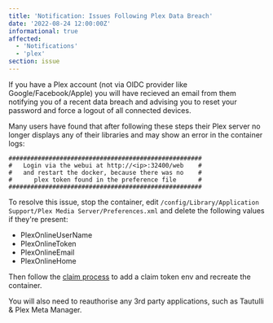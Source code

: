 ```yaml
---
title: 'Notification: Issues Following Plex Data Breach'
date: '2022-08-24 12:00:00Z'
informational: true
affected:
  - 'Notifications'
  - 'plex'
section: issue
---
```

If you have a Plex account (not via OIDC provider like Google/Facebook/Apple) you will have recieved an email from them notifying you of a recent data breach and advising you to reset your password and force a logout of all connected devices.

Many users have found that after following these steps their Plex server no longer displays any of their libraries and may show an error in the container logs:

```text
#####################################################
#   Login via the webui at http://<ip>:32400/web    #
#   and restart the docker, because there was no    #
#      plex token found in the preference file      #
#####################################################
```

To resolve this issue, stop the container, edit `/config/Library/Application Support/Plex Media Server/Preferences.xml` and delete the following values if they're present:

* PlexOnlineUserName
* PlexOnlineToken
* PlexOnlineEmail
* PlexOnlineHome

Then follow the [claim process](https://github.com/linuxserver/docker-plex#parameters) to add a claim token env and recreate the container.

You will also need to reauthorise any 3rd party applications, such as Tautulli & Plex Meta Manager.
